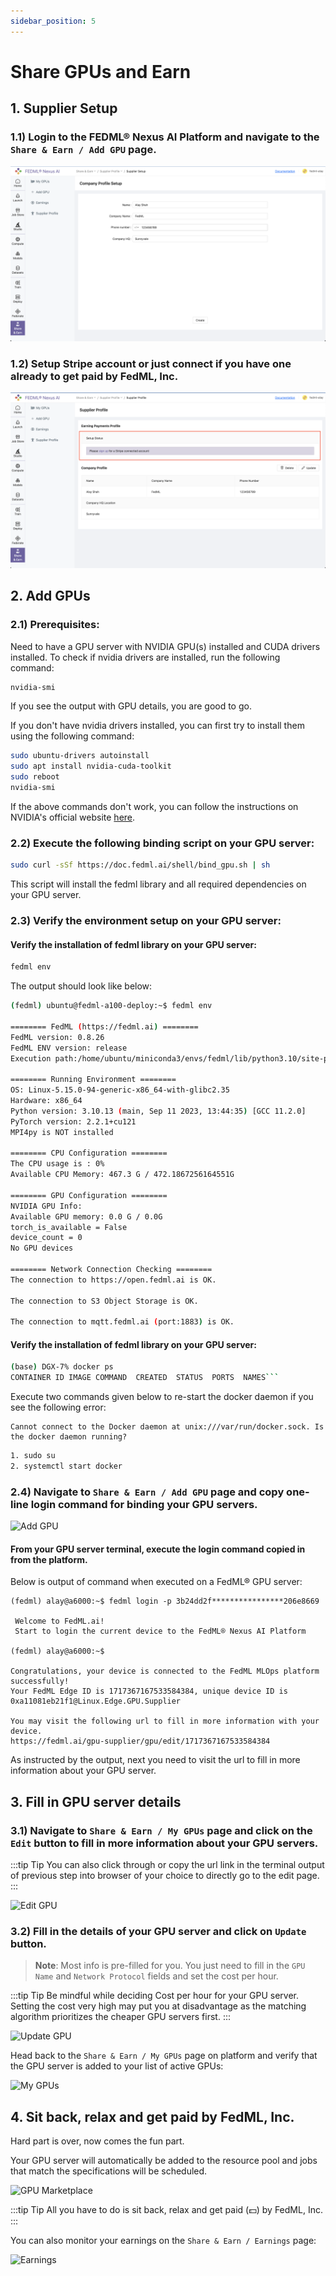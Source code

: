 ```yaml
---
sidebar_position: 5
---
```


# Share GPUs and Earn

## 1. Supplier Setup 

### 1.1) Login to the FEDML® Nexus AI Platform and navigate to the `Share & Earn / Add GPU` page.

![Supplier Setup](static/image/supplier_setup.png)

### 1.2) Setup Stripe account or just connect if you have one already to get paid by FedML, Inc.

![Stripe Setup](static/image/stripe_setup.png)


## 2. Add GPUs

### 2.1) Prerequisites:
Need to have a GPU server with NVIDIA GPU(s) installed and CUDA drivers installed.
To check if nvidia drivers are installed, run the following command:

```bash
nvidia-smi
```

If you see the output with GPU details, you are good to go.

If you don't have nvidia drivers installed, you can first try to install them using the following command:

```bash
sudo ubuntu-drivers autoinstall
sudo apt install nvidia-cuda-toolkit
sudo reboot
nvidia-smi
```

If the above commands don't work, you can follow the instructions on NVIDIA's official website
[here](https://docs.nvidia.com/cuda/cuda-installation-guide-linux/index.html).

### 2.2) Execute the following binding script on your GPU server:

```bash
sudo curl -sSf https://doc.fedml.ai/shell/bind_gpu.sh | sh
```

This script will install the fedml library and all required dependencies on your GPU server.

### 2.3) Verify the environment setup on your GPU server:

#### Verify the installation of fedml library on your GPU server:

```bash
fedml env
```

The output should look like below:

```bash
(fedml) ubuntu@fedml-a100-deploy:~$ fedml env

======== FedML (https://fedml.ai) ========
FedML version: 0.8.26
FedML ENV version: release
Execution path:/home/ubuntu/miniconda3/envs/fedml/lib/python3.10/site-packages/fedml/__init__.py

======== Running Environment ========
OS: Linux-5.15.0-94-generic-x86_64-with-glibc2.35
Hardware: x86_64
Python version: 3.10.13 (main, Sep 11 2023, 13:44:35) [GCC 11.2.0]
PyTorch version: 2.2.1+cu121
MPI4py is NOT installed

======== CPU Configuration ========
The CPU usage is : 0%
Available CPU Memory: 467.3 G / 472.1867256164551G

======== GPU Configuration ========
NVIDIA GPU Info:
Available GPU memory: 0.0 G / 0.0G
torch_is_available = False
device_count = 0
No GPU devices

======== Network Connection Checking ========
The connection to https://open.fedml.ai is OK.

The connection to S3 Object Storage is OK.

The connection to mqtt.fedml.ai (port:1883) is OK.
```

#### Verify the installation of fedml library on your GPU server:
```bash
(base) DGX-7% docker ps
CONTAINER ID IMAGE COMMAND  CREATED  STATUS  PORTS  NAMES```
```

Execute two commands given below to re-start the docker daemon if you see the following error:
```
Cannot connect to the Docker daemon at unix:///var/run/docker.sock. Is the docker daemon running?
```

```bash
1. sudo su
2. systemctl start docker
````


### 2.4) Navigate to `Share & Earn / Add GPU` page and copy one-line login command for binding your GPU servers.

![Add GPU](static/image/add_gpu.png)

#### From your GPU server terminal, execute the login command copied in from the platform.

Below is output of command when executed on a FedML® GPU server:

```
(fedml) alay@a6000:~$ fedml login -p 3b24dd2f****************206e8669

 Welcome to FedML.ai!
 Start to login the current device to the FedML® Nexus AI Platform

(fedml) alay@a6000:~$

Congratulations, your device is connected to the FedML MLOps platform successfully!
Your FedML Edge ID is 1717367167533584384, unique device ID is 0xa11081eb21f1@Linux.Edge.GPU.Supplier

You may visit the following url to fill in more information with your device.
https://fedml.ai/gpu-supplier/gpu/edit/1717367167533584384
```

As instructed by the output, next you need to visit the url to fill in more information about your GPU server.


## 3. Fill in GPU server details


### 3.1) Navigate to `Share & Earn / My GPUs` page and click on the `Edit` button to fill in more information about your GPU servers.


:::tip Tip
You can also click through or copy the url link in the terminal output of previous step into browser of your choice to directly go to the edit page.
:::


![Edit GPU](static/image/edit_gpu.png)

### 3.2) Fill in the details of your GPU server and click on `Update` button.

> **Note**: Most info is pre-filled for you. You just need to fill in the `GPU Name` and `Network Protocol` fields and set the cost per hour.

:::tip Tip
Be mindful while deciding Cost per hour for your GPU server. Setting the cost very high may put you at disadvantage as the matching algorithm prioritizes the cheaper GPU servers first.
:::

![Update GPU](static/image/update_gpu.png)

Head back to the `Share & Earn / My GPUs` page on platform and verify that the GPU server is added to your list of active GPUs:

![My GPUs](static/image/my_gpus.png)


## 4. Sit back, relax and get paid by FedML, Inc.

Hard part is over, now comes the fun part.

Your GPU server will automatically be added to the resource pool and jobs that match the specifications will be scheduled.

![GPU Marketplace](static/image/gpu_marketplace.png)

:::tip Tip
All you have to do is sit back, relax and get paid (💵) by FedML, Inc.
:::

You can also monitor your earnings on the `Share & Earn / Earnings` page:

![Earnings](static/image/earnings.png)












